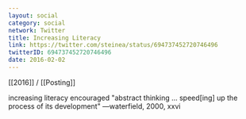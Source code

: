 ```yaml
---
layout: social
category: social
network: Twitter
title: Increasing Literacy
link: https://twitter.com/steinea/status/694737452720746496
twitterID: 694737452720746496
date: 2016-02-02
---
```


[[2016]] / [[Posting]]

increasing literacy encouraged "abstract thinking ... speed[ing] up the process of its development" —waterfield, 2000, xxvi
